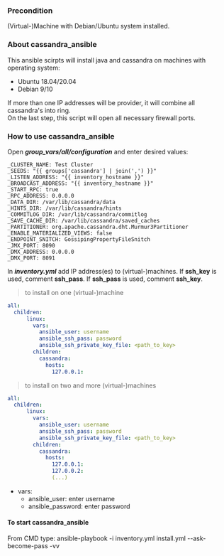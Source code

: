 ### Precondition

(Virtual-)Machine with Debian/Ubuntu system installed.

### About cassandra_ansible

This ansible scirpts will install java and cassandra on machines with operating system:
  * Ubuntu 18.04/20.04
  * Debian 9/10<br/>

If more than one IP addresses will be provider, it will combine all cassandra's into ring.<br/>
On the last step, this script will open all necessary firewall ports.

### How to use cassandra_ansible

Open ***group_vars/all/configuration*** and enter desired values:

```vars
_CLUSTER_NAME: Test Cluster
_SEEDS: "{{ groups['cassandra'] | join(',') }}"
_LISTEN_ADDRESS: "{{ inventory_hostname }}"
_BROADCAST_ADDRESS: "{{ inventory_hostname }}"
_START_RPC: true
_RPC_ADDRESS: 0.0.0.0
_DATA_DIR: /var/lib/cassandra/data
_HINTS_DIR: /var/lib/cassandra/hints
_COMMITLOG_DIR: /var/lib/cassandra/commitlog
_SAVE_CACHE_DIR: /var/lib/cassandra/saved_caches
_PARTITIONER: org.apache.cassandra.dht.Murmur3Partitioner
_ENABLE_MATERIALIZED_VIEWS: false
_ENDPOINT_SNITCH: GossipingPropertyFileSnitch
_JMX_PORT: 8090
_DMX_ADDRESS: 0.0.0.0
_DMX_PORT: 8091
```
In ***inventory.yml*** add IP address(es) to (virtual-)machines.
If **ssh_key** is used, comment **ssh_pass**.
If **ssh_pass** is used, comment **ssh_key**.

> to install on one (virtual-)machine
```yaml
all:
  children:
      linux:
        vars:
          ansible_user: username
          ansible_ssh_pass: password
          ansible_ssh_private_key_file: <path_to_key>
        children:
          cassandra:
            hosts:
              127.0.0.1:
```

> to install on two and more (virtual-)machines
```yaml
all:
  children:
      linux:
        vars:
          ansible_user: username
          ansible_ssh_pass: password
          ansible_ssh_private_key_file: <path_to_key>
        children:
          cassandra:
            hosts:
              127.0.0.1:
              127.0.0.2:
              (...)
```

* vars:<br/>
    * ansible_user: enter username<br/>
    * ansible_password: enter password

#### To start cassandra_ansible

From CMD type: ansible-playbook -i inventory.yml install.yml --ask-become-pass -vv